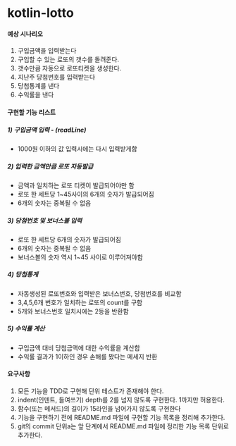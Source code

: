 # kotlin-lotto

#### 예상 시나리오
1. 구입금액을 입력받는다
2. 구입할 수 있는 로또의 갯수를 돌려준다.
3. 갯수만큼 자동으로 로또티켓을 생성한다.
4. 지난주 당첨번호를 입력받는다
5. 당첨통계를 낸다
6. 수익률을 낸다

#### 구현할 기능 리스트
##### 1) 구입금액 입력 - (readLine)
- 1000원 이하의 값 입력시에는 다시 입력받게함

##### 2) 입력한 금액만큼 로또 자동발급
- 금액과 일치하는 로또 티켓이 발급되어야만 함
- 로또 한 세트당 1~45사이의 6개의 숫자가 발급되어짐
- 6개의 숫자는 중복될 수 없음

##### 3) 당첨번호 및 보너스볼 입력
- 로또 한 세트당 6개의 숫자가 발급되어짐
- 6개의 숫자는 중복될 수 없음
- 보너스볼의 숫자 역시 1~45 사이로 이루어져야함

##### 4) 당첨통계
- 자동생성된 로또번호와 입력받은 보너스번호, 당첨번호를 비교함
- 3,4,5,6개 번호가 일치하는 로또의 count를 구함
- 5개와 보너스번호 일치시에는 2등을 반환함

##### 5) 수익률 계산
- 구입금액 대비 당첨금액에 대한 수익률을 계산함
- 수익률 결과가 1이하인 경우 손해를 봤다는 메세지 반환

#### 요구사항
1. 모든 기능을 TDD로 구현해 단위 테스트가 존재해야 한다.
2. indent(인덴트, 들여쓰기) depth를 2를 넘지 않도록 구현한다. 1까지만 허용한다.
3. 함수(또는 메서드)의 길이가 15라인을 넘어가지 않도록 구현한다
4. 기능을 구현하기 전에 README.md 파일에 구현할 기능 목록을 정리해 추가한다.
5. git의 commit 단위a는 앞 단계에서 README.md 파일에 정리한 기능 목록 단위로 추가한다.